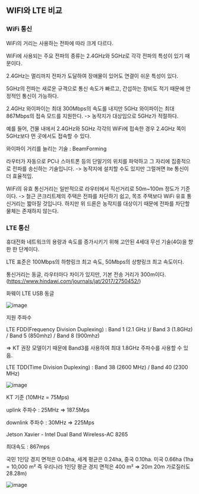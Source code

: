 ## WIFI와 LTE 비교
### WiFi 통신
WiFi의 거리는 사용하는 전파에 따라 크게 다르다.

WiFi에 사용되는 주요 전파의 종류는 2.4GHz와 5GHz로 각각 전파의 특성이 있기 때문이다.

2.4GHz는 멀리까지 전파가 도달하여 장애물이 있어도 연결이 쉬운 특성이 있다.

5GHz의 전파는 새로운 규격으로 통신 속도가 빠르고, 간섭하는 장비도 적기 때문에 안정적인 통신이 가능하다.

2.4GHz 와이파이는 최대 300Mbps의 속도를 내지만 5GHz 와이파이는 최대 867Mbps의 접속 모드를 지원한다. -> 농작지가 대상임으로 5GHz가 적절하다.

예를 들어, 건물 내에서 2.4GHz와 5GHz 각각의 WiFi에 접속한 경우 2.4GHz 쪽이 5GHz보다 먼 곳에서도 접속할 수 있다.

와이파이 거리를 늘리는 기술 : BeamForming

라우터가 자동으로 PC나 스마트폰 등의 단말기의 위치를 파악하고 그 자리에 집중적으로 전파를 송신하는 기술입니다. -> 농작지에 설치할 수도 있지만 그럴꺼면 lte 통신이 더 효율적임.

WiFi의 유효 통신거리는 일반적으로 라우터에서 직선거리로 50m~100m 정도가 기준이다. -> 철근 콘크리트제의 주택은 전파를 차단하기 쉽고, 목조 주택보다 WiFi 유효 통신거리는 짧아질 것입니다. 하지만 위 드론은 농작지를 대상이기 때문에 전파를 차단할 물체는 존재하지 않는다. 

### LTE 통신
휴대전화 네트워크의 용량과 속도를 증가시키기 위해 고안된 4세대 무선 기술(4G)을 향한 한 단계이다. 

LTE 표준은 100Mbps의 하향링크 최고 속도, 50Mbps의 상향링크 최고 속도이다.

통신거리는 동글, 라우터마다 차이가 있지만, 기본 전송 거리가 300m이다.
(https://www.hindawi.com/journals/jat/2017/2750452/)


화웨이 LTE USB 동글

![image](https://user-images.githubusercontent.com/57993534/125949540-c696ed70-2e7d-42f5-8667-5b7983e922d9.png)

지원 주파수

LTE FDD(Frequency Division Duplexing) : Band 1 (2.1 GHz )/ Band 3 (1.8GHz) / Band 5 (850mhz) / Band 8 (900mhz)

=> KT 권장 모델이기 때문에 Band3를 사용하여 최대 1.8GHz 주파수를 사용할 수 있음.

LTE TDD(Time Division Duplexing) : Band 38 (2600 MHz) / Band 40 (2300 MHz)

![image](https://user-images.githubusercontent.com/57993534/125949601-02b20984-6ba9-42aa-a1e4-a697fea0d479.png)

KT 기준 (10MHz = 75Mps)

uplink 주파수 : 25MHz => 187.5Mps 

downlink 주파수 : 30MHz => 225Mps

Jetson Xavier - Intel Dual Band Wireless-AC 8265

최대속도 : 867mps

국민 1인당 경지 면적은 0.04ha, 세계 평균은 0.24ha, 중국 0.10ha. 미국 0.66ha
(1ha = 10,000 m² 즉 우리나라 1인당 평균 경지 면적은 400 m² => 20m  20m 가로질러도 28.28m)

![image](https://user-images.githubusercontent.com/57993534/125949629-36157c2d-693b-44fb-be3e-188ce67f86e8.png)

